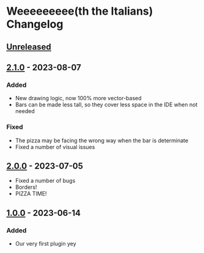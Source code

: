 <!-- Keep a Changelog guide -> https://keepachangelog.com -->

# Weeeeeeeee(th the Italians) Changelog

## [Unreleased]

## [2.1.0] - 2023-08-07

### Added
- New drawing logic, now 100% more vector-based
- Bars can be made less tall, so they cover less space in the IDE when not needed

### Fixed
- The pizza may be facing the wrong way when the bar is determinate
- Fixed a number of visual issues

## [2.0.0] - 2023-07-05
- Fixed a number of bugs
- Borders!
- PIZZA TIME!

## [1.0.0] - 2023-06-14

### Added
- Our very first plugin yey

[Unreleased]: https://github.com/code-with-the-italians/weeeeeeeee/compare/v2.1.0...HEAD
[2.1.0]: https://github.com/code-with-the-italians/weeeeeeeee/compare/v2.0.0...v2.1.0
[2.0.0]: https://github.com/code-with-the-italians/weeeeeeeee/compare/v1.0.0...v2.0.0
[1.0.0]: https://github.com/code-with-the-italians/weeeeeeeee/commits/v1.0.0
